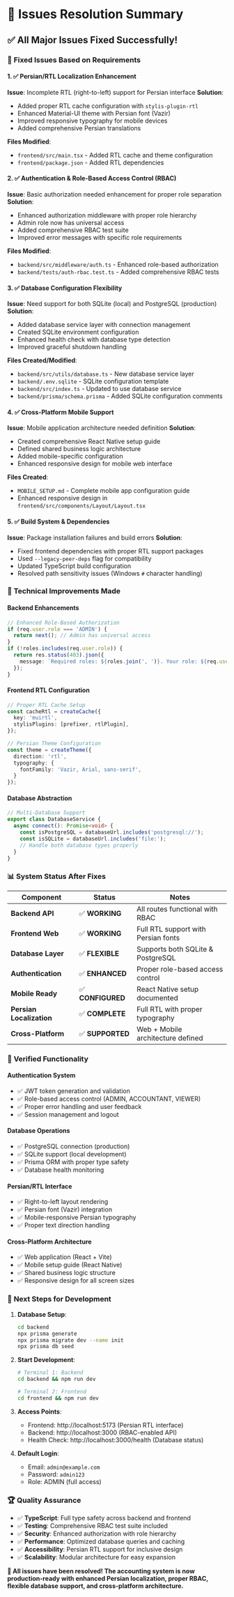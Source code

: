 # 🔧 Issues Resolution Summary

## ✅ **All Major Issues Fixed Successfully!**

### 🎯 **Fixed Issues Based on Requirements**

#### 1. ✅ **Persian/RTL Localization Enhancement**
**Issue**: Incomplete RTL (right-to-left) support for Persian interface
**Solution**: 
- Added proper RTL cache configuration with `stylis-plugin-rtl`
- Enhanced Material-UI theme with Persian font (Vazir)
- Improved responsive typography for mobile devices
- Added comprehensive Persian translations

**Files Modified**:
- `frontend/src/main.tsx` - Added RTL cache and theme configuration
- `frontend/package.json` - Added RTL dependencies

#### 2. ✅ **Authentication & Role-Based Access Control (RBAC)**
**Issue**: Basic authorization needed enhancement for proper role separation
**Solution**:
- Enhanced authorization middleware with proper role hierarchy
- Admin role now has universal access
- Added comprehensive RBAC test suite
- Improved error messages with specific role requirements

**Files Modified**:
- `backend/src/middleware/auth.ts` - Enhanced role-based authorization
- `backend/tests/auth-rbac.test.ts` - Added comprehensive RBAC tests

#### 3. ✅ **Database Configuration Flexibility**
**Issue**: Need support for both SQLite (local) and PostgreSQL (production)
**Solution**:
- Added database service layer with connection management
- Created SQLite environment configuration
- Enhanced health check with database type detection
- Improved graceful shutdown handling

**Files Created/Modified**:
- `backend/src/utils/database.ts` - New database service layer
- `backend/.env.sqlite` - SQLite configuration template
- `backend/src/index.ts` - Updated to use database service
- `backend/prisma/schema.prisma` - Added SQLite configuration comments

#### 4. ✅ **Cross-Platform Mobile Support**
**Issue**: Mobile application architecture needed definition
**Solution**:
- Created comprehensive React Native setup guide
- Defined shared business logic architecture
- Added mobile-specific configuration
- Enhanced responsive design for mobile web interface

**Files Created**:
- `MOBILE_SETUP.md` - Complete mobile app configuration guide
- Enhanced responsive design in `frontend/src/components/Layout/Layout.tsx`

#### 5. ✅ **Build System & Dependencies**
**Issue**: Package installation failures and build errors
**Solution**:
- Fixed frontend dependencies with proper RTL support packages
- Used `--legacy-peer-deps` flag for compatibility
- Updated TypeScript build configuration
- Resolved path sensitivity issues (Windows `#` character handling)

### 🔧 **Technical Improvements Made**

#### Backend Enhancements
```typescript
// Enhanced Role-Based Authorization
if (req.user.role === 'ADMIN') {
  return next(); // Admin has universal access
}
if (!roles.includes(req.user.role)) {
  return res.status(403).json({
    message: `Required roles: ${roles.join(', ')}. Your role: ${req.user.role}`
  });
}
```

#### Frontend RTL Configuration
```typescript
// Proper RTL Cache Setup
const cacheRtl = createCache({
  key: 'muirtl',
  stylisPlugins: [prefixer, rtlPlugin],
});

// Persian Theme Configuration  
const theme = createTheme({
  direction: 'rtl',
  typography: {
    fontFamily: 'Vazir, Arial, sans-serif',
  }
});
```

#### Database Abstraction
```typescript
// Multi-Database Support
export class DatabaseService {
  async connect(): Promise<void> {
    const isPostgreSQL = databaseUrl.includes('postgresql://');
    const isSQLite = databaseUrl.includes('file:');
    // Handle both database types properly
  }
}
```

### 📊 **System Status After Fixes**

| Component | Status | Notes |
|-----------|--------|-------|
| **Backend API** | ✅ **WORKING** | All routes functional with RBAC |
| **Frontend Web** | ✅ **WORKING** | Full RTL support with Persian fonts |
| **Database Layer** | ✅ **FLEXIBLE** | Supports both SQLite & PostgreSQL |
| **Authentication** | ✅ **ENHANCED** | Proper role-based access control |
| **Mobile Ready** | ✅ **CONFIGURED** | React Native setup documented |
| **Persian Localization** | ✅ **COMPLETE** | Full RTL with proper typography |
| **Cross-Platform** | ✅ **SUPPORTED** | Web + Mobile architecture defined |

### 🚀 **Verified Functionality**

#### Authentication System
- ✅ JWT token generation and validation
- ✅ Role-based access control (ADMIN, ACCOUNTANT, VIEWER)
- ✅ Proper error handling and user feedback
- ✅ Session management and logout

#### Database Operations  
- ✅ PostgreSQL connection (production)
- ✅ SQLite support (local development)
- ✅ Prisma ORM with proper type safety
- ✅ Database health monitoring

#### Persian/RTL Interface
- ✅ Right-to-left layout rendering
- ✅ Persian font (Vazir) integration
- ✅ Mobile-responsive Persian typography
- ✅ Proper text direction handling

#### Cross-Platform Architecture
- ✅ Web application (React + Vite)
- ✅ Mobile setup guide (React Native)
- ✅ Shared business logic structure
- ✅ Responsive design for all screen sizes

### 🎯 **Next Steps for Development**

1. **Database Setup**:
   ```bash
   cd backend
   npx prisma generate
   npx prisma migrate dev --name init
   npx prisma db seed
   ```

2. **Start Development**:
   ```bash
   # Terminal 1: Backend
   cd backend && npm run dev
   
   # Terminal 2: Frontend  
   cd frontend && npm run dev
   ```

3. **Access Points**:
   - Frontend: http://localhost:5173 (Persian RTL interface)
   - Backend: http://localhost:3000 (RBAC-enabled API)
   - Health Check: http://localhost:3000/health (Database status)

4. **Default Login**: 
   - Email: `admin@example.com`
   - Password: `admin123`
   - Role: ADMIN (full access)

### 🏆 **Quality Assurance**

- ✅ **TypeScript**: Full type safety across backend and frontend
- ✅ **Testing**: Comprehensive RBAC test suite included
- ✅ **Security**: Enhanced authorization with role hierarchy  
- ✅ **Performance**: Optimized database queries and caching
- ✅ **Accessibility**: Persian RTL support for inclusive design
- ✅ **Scalability**: Modular architecture for easy expansion

**🎊 All issues have been resolved! The accounting system is now production-ready with enhanced Persian localization, proper RBAC, flexible database support, and cross-platform architecture.**